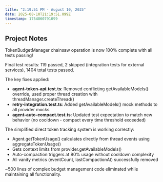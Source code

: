 ```yaml
---
title: "2:19:51 PM - August 10, 2025"
date: 2025-08-10T21:19:51.099Z
timestamp: 1754860791099
---
```


## Project Notes

TokenBudgetManager chainsaw operation is now 100% complete with all tests passing! 

Final test results: 119 passed, 2 skipped (integration tests for external services), 1404 total tests passed.

The key fixes applied:
- **agent-token-api.test.ts**: Removed conflicting getAvailableModels() override, used proper thread creation with threadManager.createThread()
- **retry-integration.test.ts**: Added getAvailableModels() mock methods to all provider mocks  
- **agent-auto-compact.test.ts**: Updated test expectation to match new behavior (no cooldown - compact every time threshold exceeded)

The simplified direct token tracking system is working correctly:
- Agent.getTokenUsage() calculates directly from thread events using aggregateTokenUsage()
- Gets context limits from provider.getAvailableModels()
- Auto-compaction triggers at 80% usage without cooldown complexity
- All vanity metrics (eventCount, lastCompactionAt) successfully removed

~500 lines of complex budget management code eliminated while maintaining all functionality.
